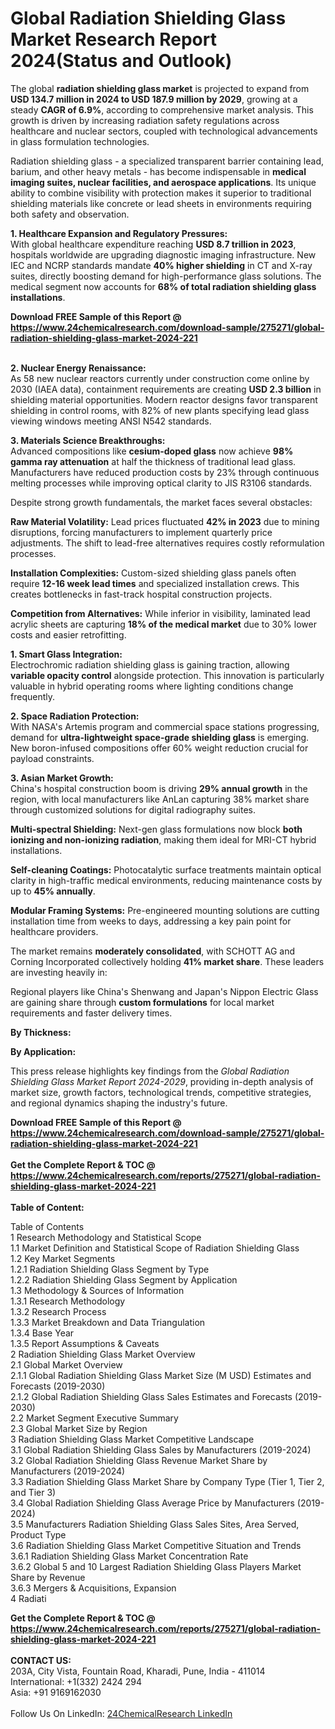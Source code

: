 <h1>Global Radiation Shielding Glass Market Research Report 2024(Status and Outlook)</h1><p>The global <strong>radiation shielding glass market</strong> is projected to expand from <strong>USD 134.7 million in 2024 to USD 187.9 million by 2029</strong>, growing at a steady <strong>CAGR of 6.9%</strong>, according to comprehensive market analysis. This growth is driven by increasing radiation safety regulations across healthcare and nuclear sectors, coupled with technological advancements in glass formulation technologies.</p><p>Radiation shielding glass - a specialized transparent barrier containing lead, barium, and other heavy metals - has become indispensable in <strong>medical imaging suites, nuclear facilities, and aerospace applications</strong>. Its unique ability to combine visibility with protection makes it superior to traditional shielding materials like concrete or lead sheets in environments requiring both safety and observation.</p><p><strong>1. Healthcare Expansion and Regulatory Pressures:</strong><br>
With global healthcare expenditure reaching <strong>USD 8.7 trillion in 2023</strong>, hospitals worldwide are upgrading diagnostic imaging infrastructure. New IEC and NCRP standards mandate <strong>40% higher shielding</strong> in CT and X-ray suites, directly boosting demand for high-performance glass solutions. The medical segment now accounts for <strong>68% of total radiation shielding glass installations</strong>.</p><div><b>Download FREE Sample of this Report @ 
            <a href="https://www.24chemicalresearch.com/download-sample/275271/global-radiation-shielding-glass-market-2024-221">
            https://www.24chemicalresearch.com/download-sample/275271/global-radiation-shielding-glass-market-2024-221</a></b></div><br><p><strong>2. Nuclear Energy Renaissance:</strong><br>
As 58 new nuclear reactors currently under construction come online by 2030 (IAEA data), containment requirements are creating <strong>USD 2.3 billion</strong> in shielding material opportunities. Modern reactor designs favor transparent shielding in control rooms, with 82% of new plants specifying lead glass viewing windows meeting ANSI N542 standards.</p><p><strong>3. Materials Science Breakthroughs:</strong><br>
Advanced compositions like <strong>cesium-doped glass</strong> now achieve <strong>98% gamma ray attenuation</strong> at half the thickness of traditional lead glass. Manufacturers have reduced production costs by 23% through continuous melting processes while improving optical clarity to JIS R3106 standards.</p><p>Despite strong growth fundamentals, the market faces several obstacles:</p><p><strong>Raw Material Volatility:</strong> Lead prices fluctuated <strong>42% in 2023</strong> due to mining disruptions, forcing manufacturers to implement quarterly price adjustments. The shift to lead-free alternatives requires costly reformulation processes.</p><p><strong>Installation Complexities:</strong> Custom-sized shielding glass panels often require <strong>12-16 week lead times</strong> and specialized installation crews. This creates bottlenecks in fast-track hospital construction projects.</p><p><strong>Competition from Alternatives:</strong> While inferior in visibility, laminated lead acrylic sheets are capturing <strong>18% of the medical market</strong> due to 30% lower costs and easier retrofitting.</p><p><strong>1. Smart Glass Integration:</strong><br>
Electrochromic radiation shielding glass is gaining traction, allowing <strong>variable opacity control</strong> alongside protection. This innovation is particularly valuable in hybrid operating rooms where lighting conditions change frequently.</p><p><strong>2. Space Radiation Protection:</strong><br>
With NASA's Artemis program and commercial space stations progressing, demand for <strong>ultra-lightweight space-grade shielding glass</strong> is emerging. New boron-infused compositions offer 60% weight reduction crucial for payload constraints.</p><p><strong>3. Asian Market Growth:</strong><br>
China's hospital construction boom is driving <strong>29% annual growth</strong> in the region, with local manufacturers like AnLan capturing 38% market share through customized solutions for digital radiography suites.</p><p><strong>Multi-spectral Shielding:</strong> Next-gen glass formulations now block <strong>both ionizing and non-ionizing radiation</strong>, making them ideal for MRI-CT hybrid installations.</p><p><strong>Self-cleaning Coatings:</strong> Photocatalytic surface treatments maintain optical clarity in high-traffic medical environments, reducing maintenance costs by up to <strong>45% annually</strong>.</p><p><strong>Modular Framing Systems:</strong> Pre-engineered mounting solutions are cutting installation time from weeks to days, addressing a key pain point for healthcare providers.</p><p>The market remains <strong>moderately consolidated</strong>, with SCHOTT AG and Corning Incorporated collectively holding <strong>41% market share</strong>. These leaders are investing heavily in:</p><p>Regional players like China's Shenwang and Japan's Nippon Electric Glass are gaining share through <strong>custom formulations</strong> for local market requirements and faster delivery times.</p><p><strong>By Thickness:</strong></p><p><strong>By Application:</strong></p><p>This press release highlights key findings from the <em>Global Radiation Shielding Glass Market Report 2024-2029</em>, providing in-depth analysis of market size, growth factors, technological trends, competitive strategies, and regional dynamics shaping the industry's future.</p><div><b>Download FREE Sample of this Report @ 
            <a href="https://www.24chemicalresearch.com/download-sample/275271/global-radiation-shielding-glass-market-2024-221">
            https://www.24chemicalresearch.com/download-sample/275271/global-radiation-shielding-glass-market-2024-221</a></b></div><br><div><b>Get the Complete Report & TOC @ 
            <a href="https://www.24chemicalresearch.com/reports/275271/global-radiation-shielding-glass-market-2024-221">
            https://www.24chemicalresearch.com/reports/275271/global-radiation-shielding-glass-market-2024-221</a></b></div><br>
            <b>Table of Content:</b><p>Table of Contents<br />
1 Research Methodology and Statistical Scope<br />
1.1 Market Definition and Statistical Scope of Radiation Shielding Glass<br />
1.2 Key Market Segments<br />
1.2.1 Radiation Shielding Glass Segment by Type<br />
1.2.2 Radiation Shielding Glass Segment by Application<br />
1.3 Methodology & Sources of Information<br />
1.3.1 Research Methodology<br />
1.3.2 Research Process<br />
1.3.3 Market Breakdown and Data Triangulation<br />
1.3.4 Base Year<br />
1.3.5 Report Assumptions & Caveats<br />
2 Radiation Shielding Glass Market Overview<br />
2.1 Global Market Overview<br />
2.1.1 Global Radiation Shielding Glass Market Size (M USD) Estimates and Forecasts (2019-2030)<br />
2.1.2 Global Radiation Shielding Glass Sales Estimates and Forecasts (2019-2030)<br />
2.2 Market Segment Executive Summary<br />
2.3 Global Market Size by Region<br />
3 Radiation Shielding Glass Market Competitive Landscape<br />
3.1 Global Radiation Shielding Glass Sales by Manufacturers (2019-2024)<br />
3.2 Global Radiation Shielding Glass Revenue Market Share by Manufacturers (2019-2024)<br />
3.3 Radiation Shielding Glass Market Share by Company Type (Tier 1, Tier 2, and Tier 3)<br />
3.4 Global Radiation Shielding Glass Average Price by Manufacturers (2019-2024)<br />
3.5 Manufacturers Radiation Shielding Glass Sales Sites, Area Served, Product Type<br />
3.6 Radiation Shielding Glass Market Competitive Situation and Trends<br />
3.6.1 Radiation Shielding Glass Market Concentration Rate<br />
3.6.2 Global 5 and 10 Largest Radiation Shielding Glass Players Market Share by Revenue<br />
3.6.3 Mergers & Acquisitions, Expansion<br />
4 Radiati</p><div><b>Get the Complete Report & TOC @ 
            <a href="https://www.24chemicalresearch.com/reports/275271/global-radiation-shielding-glass-market-2024-221">
            https://www.24chemicalresearch.com/reports/275271/global-radiation-shielding-glass-market-2024-221</a></b></div><br><b>CONTACT US:</b><br>
            203A, City Vista, Fountain Road, Kharadi, Pune, India - 411014<br>
            International: +1(332) 2424 294<br>
            Asia: +91 9169162030 <br><br>
            Follow Us On LinkedIn: <a href="https://www.linkedin.com/company/24chemicalresearch/">24ChemicalResearch LinkedIn</a>